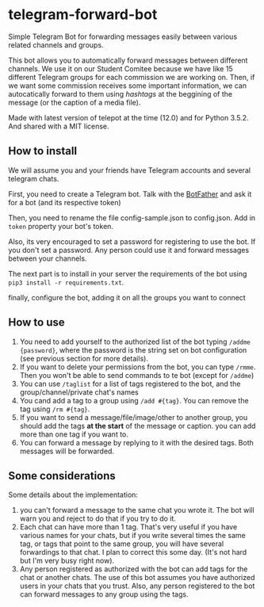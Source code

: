 # telegram-forward-bot
Simple Telegram Bot for forwarding messages easily between various related channels and groups.

This bot allows you to automatically forward messages between different channels. We use it on our Student Comitee because we have like 15 different Telegram groups for each commission we are working on. Then, if we want some commission receives some important information, we can autocatically forward to them using _hashtags_ at the beggining of the message (or the caption of a media file).

Made with latest version of telepot at the time (12.0) and for Python 3.5.2. And shared with a MIT license.

## How to install

We will assume you and your friends have Telegram accounts and several telegram chats.

First, you need to create a Telegram bot. Talk with the [BotFather](https://t.me/botfather) and ask it for a bot (and its respective token)

Then, you need to rename the file config-sample.json to config.json. Add in `token` property your bot's token.

Also, its very encouraged to set a password for registering to use the bot. If you don't set a password. Any person could use it and forward messages between your channels.

The next part is to install in your server the requirements of the bot using `pip3 install -r requirements.txt`.

finally, configure the bot, adding it on all the groups you want to connect

## How to use

1. You need to add yourself to the authorized list of the bot typing `/addme {password}`, where the password is the string set on bot configuration (see previous section for more details).
1. If you want to delete your permissions from the bot, you can type `/rmme`. Then you won't be able to send commands to te bot (except for `/addme`)
1. You can use `/taglist` for a list of tags registered to the bot, and the group/channel/private chat's names
1. You cand add a tag to a group using `/add #{tag}`. You can remove the tag using `/rm #{tag}`.
1. If you want to send a message/file/image/other to another group, you should add the tags **at the start** of the message or caption. you can add more than one tag if you want to.
1. You can forward a message by replying to it with the desired tags. Both messages will be forwarded.

## Some considerations

Some details about the implementation:

1. you can't forward a message to the same chat you wrote it. The bot will warn you and reject to do that if you try to do it.
1. Each chat can have more than 1 tag. That's very useful if you have various names for your chats, but if you write several times the same tag, or tags that point to the same group, you will have several forwardings to that chat. I plan to correct this some day. (It's not hard but I'm very busy right now).
1. Any person registered as authorized with the bot can add tags for the chat or another chats. The use of this bot assumes you have authorized users in your chats that you trust. Also, any person registered to the bot can forward messages to any group using the tags.



